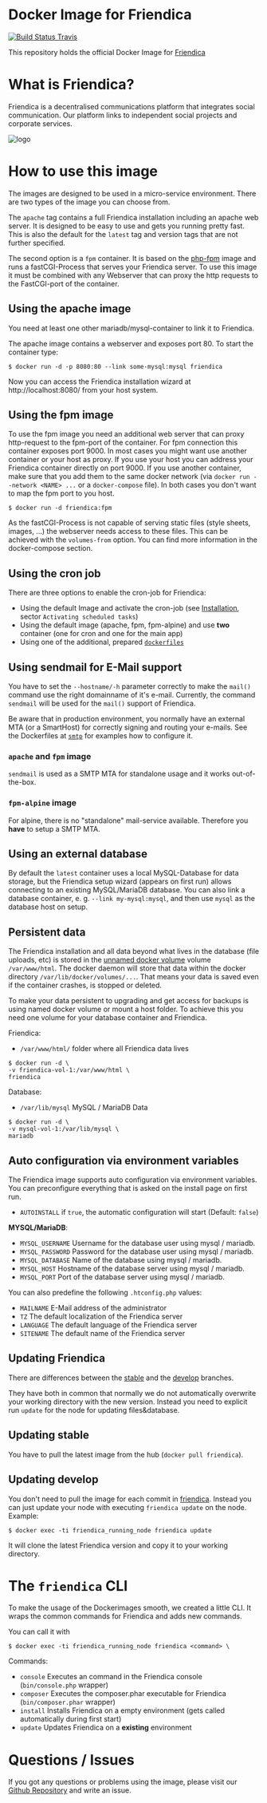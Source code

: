 # Docker Image for Friendica
[![Build Status Travis](https://travis-ci.org/friendica/docker.svg?branch=master)](https://travis-ci.org/friendica/docker)

This repository holds the official Docker Image for [Friendica](https://friendi.ca)

# What is Friendica?

Friendica is a decentralised communications platform that integrates social communication.
Our platform links to independent social projects and corporate services.

![logo](https://cdn.rawgit.com/nupplaphil/friendica-docker/c59f235f/friendica.svg)

# How to use this image
The images are designed to be used in a micro-service environment.
There are two types of the image you can choose from.

The `apache` tag contains a full Friendica installation including an apache web server. 
It is designed to be easy to use and gets you running pretty fast. 
This is also the default for the `latest` tag and version tags that are not further specified.

The second option is a `fpm` container.
It is based on the [php-fpm](https://hub.docker.com/_/php/) image and runs a fastCGI-Process that serves your Friendica server.
To use this image it must be combined with any Webserver that can proxy the http requests to the FastCGI-port of the container.

## Using the apache image
You need at least one other mariadb/mysql-container to link it to Friendica.

The apache image contains a webserver and exposes port 80.
To start the container type:
```console
$ docker run -d -p 8080:80 --link some-mysql:mysql friendica 
```

Now you can access the Friendica installation wizard at http://localhost:8080/ from your host system.

## Using the fpm image
To use the fpm image you need an additional web server that can proxy http-request to the fpm-port of the container.
For fpm connection this container exposes port 9000.
In most cases you might want use another container or your host as proxy.
If you use your host you can address your Friendica container directly on port 9000.
If you use another container, make sure that you add them to the same docker network (via `docker run --network <NAME> ...` or a `docker-compose` file).
In both cases you don't want to map the fpm port to you host. 

```console
$ docker run -d friendica:fpm
```

As the fastCGI-Process is not capable of serving static files (style sheets, images, ...) the webserver needs access to these files.
This can be achieved with the `volumes-from` option.
You can find more information in the docker-compose section.

## Using the cron job

There are three options to enable the cron-job for Friendica:
- Using the default Image and activate the cron-job (see [Installation](https://friendi.ca/resources/installation/), sector `Activating scheduled tasks`)
- Using the default image (apache, fpm, fpm-alpine) and use **two** container (one for cron and one for the main app)
- Using one of the additional, prepared [`dockerfiles`](https://github.com/friendica/docker/tree/master/.examples/dockerfiles)

## Using sendmail for E-Mail support

You have to set the `--hostname/-h` parameter correctly to make the `mail()` command use the right domainname of it's e-mail.
Currently, the command `sendmail` will be used for the `mail()` support of Friendica.

Be aware that in production environment, you normally have an external MTA (or a SmartHost) for correctly signing and routing your e-mails.
See the Dockerfiles at [`smtp`](https://github.com/friendica/docker/tree/master/.examples/dockerfiles/smtp) for examples how to configure it.

### `apache` and `fpm` image
`sendmail` is used as a SMTP MTA for standalone usage and it works out-of-the-box.

### `fpm-alpine` image
For alpine, there is no "standalone" mail-service available.
Therefore you **have** to setup a SMTP MTA.

## Using an external database
By default the `latest` container uses a local MySQL-Database for data storage, but the Friendica setup wizard (appears on first run) allows connecting to an existing MySQL/MariaDB database.
You can also link a database container, e. g. `--link my-mysql:mysql`, and then use `mysql` as the database host on setup.

## Persistent data
The Friendica installation and all data beyond what lives in the database (file uploads, etc) is stored in the [unnamed docker volume](https://docs.docker.com/engine/tutorials/dockervolumes/#adding-a-data-volume) volume `/var/www/html`.
The docker daemon will store that data within the docker directory `/var/lib/docker/volumes/...`.
That means your data is saved even if the container crashes, is stopped or deleted.

To make your data persistent to upgrading and get access for backups is using named docker volume or mount a host folder.
To achieve this you need one volume for your database container and Friendica.

Friendica:
- `/var/www/html/` folder where all Friendica data lives
```console
$ docker run -d \
-v friendica-vol-1:/var/www/html \
friendica
```

Database:
- `/var/lib/mysql` MySQL / MariaDB Data
```console
$ docker run -d \
-v mysql-vol-1:/var/lib/mysql \
mariadb
```

## Auto configuration via environment variables
The Friendica image supports auto configuration via environment variables.
You can preconfigure everything that is asked on the install page on first run. 

- `AUTOINSTALL` if `true`, the automatic configuration will start (Default: `false`)

__MYSQL/MariaDB__:
- `MYSQL_USERNAME` Username for the database user using mysql / mariadb.
- `MYSQL_PASSWORD` Password for the database user using mysql / mariadb.
- `MYSQL_DATABASE` Name of the database using mysql / mariadb.
- `MYSQL_HOST` Hostname of the database server using mysql / mariadb.
- `MYSQL_PORT` Port of the database server using mysql / mariadb.

You can also predefine the following `.htconfig.php` values:
- `MAILNAME` E-Mail address of the administrator
- `TZ` The default localization of the Friendica server
- `LANGUAGE` The default language of the Friendica server
- `SITENAME` The default name of the Friendica server

## Updating Friendica

There are differences between the [stable](https://github.com/friendica/docker/tree/master/stable/) and the [develop](https://github.com/friendica/docker/tree/master/develop/) branches.

They have both in common that normally we do not automatically overwrite your working directory with the new version.
Instead you need to explicit run `update` for the node for updating files&database.

## Updating stable 
You have to pull the latest image from the hub (`docker pull friendica`).

## Updating develop
You don't need to pull the image for each commit in [friendica](https://github.com/friendica/friendica/).
Instead you can just update your node with executing `friendica update` on the node.
Example:
```console
$ docker exec -ti friendica_running_node friendica update
```
It will clone the latest Friendica version and copy it to your working directory.

# The `friendica` CLI

To make the usage of the Dockerimages smooth, we created a little CLI.
It wraps the common commands for Friendica and adds new commands.

You can call it with
```console
$ docker exec -ti friendica_running_node friendica <command> \
```

Commands:
- `console` Executes an command in the Friendica console (`bin/console.php` wrapper)
- `composer` Executes the composer.phar executable for Friendica (`bin/composer.phar` wrapper)
- `install` Installs Friendica on a empty environment (gets called automatically during first start) 
- `update` Updates Friendica on a **existing** environment


# Questions / Issues
If you got any questions or problems using the image, please visit our [Github Repository](https://github.com/friendica/docker) and write an issue.  